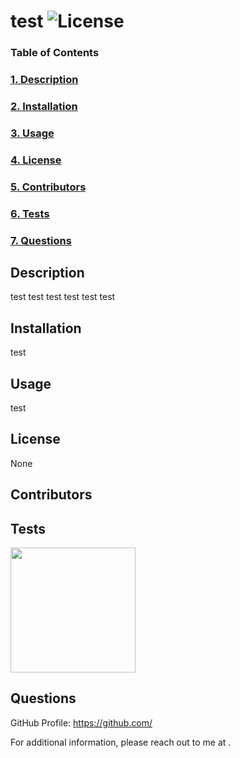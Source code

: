 # test ![License](https://img.shields.io/badge/License-None-blue)

  ### Table of Contents
  ### [1. Description](#Description)
  ### [2. Installation](##Installation)
  ### [3. Usage](##Usage)
  ### [4. License](#License)
  ### [5. Contributors](##Contributors)
  ### [6. Tests](##Tests)
  ### [7. Questions](##Questions)

  ## Description
  test test test test test
  test

  ## Installation 
  test

  ## Usage
  test

  ## License
  None

  ## Contributors
  

  ## Tests
  <img src="/readmeGeneratorDemo.mp4" width="200">

  ## Questions
  GitHub Profile: https://github.com/

  For additional information, please reach out to me at .
